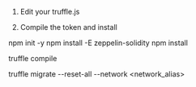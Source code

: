 1. Edit your truffle.js

2. Compile the token and install

  npm init -y
  npm install -E zeppelin-solidity
  npm install
  
  truffle compile
  
  truffle migrate --reset-all --network <network_alias>

